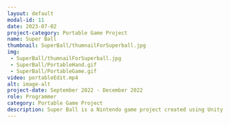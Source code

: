 ```yaml
---
layout: default
modal-id: 11
date: 2023-07-02
project-category: Portable Game Project
name: Super Ball
thumbnail: SuperBall/thumnailForSuperball.jpg
img: 
 - SuperBall/thumnailForSuperball.jpg
 - SuperBall/PortableHand.gif
 - SuperBall/PortableGame.gif
video: portableEdit.mp4
alt: image-alt
project-date: September 2022 - December 2022
role: Programmer
category: Portable Game Project
description: Super Ball is a Nintendo game project created using Unity. Players can throw bowling balls using Nintendo's Joycon, and they have to knock down pins and get score. <br> The project was built with C# and implemented with the Unity engine.  Also, it is a three-person team project and this project was carried out using the Nintendo development kit. <br> Due to the short timeframe and the learning process of Nintendo development, this project has a relatively simple game structure. However, my team has added the ability to directly recognize the joycon and throw the ball by calculating the angle at which the player is holding the joycon and the speed at which the player moved the joycon. <br> It was a meaningful time to develop Nintendo game myself. It was very difficult to get the Joycon's movement input and make it respond in real time, but I was proud to get good results. In particular, this project was very difficult because it couldn't find any resource on the Internet at all, and it had to be helped by a given example code. In addition, time was very tight due to time and space constraints, but I was able to solve problems by constantly trying and meeting with the members.
---
```

